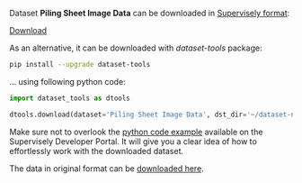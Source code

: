 Dataset **Piling Sheet Image Data** can be downloaded in [Supervisely format](https://developer.supervisely.com/api-references/supervisely-annotation-json-format):

 [Download](https://assets.supervisely.com/supervisely-supervisely-assets-public/teams_storage/T/8/IT/p74QHbPwOhHsFu8M2m5dRx42eJcR8cRNKzE5C3fgXTSO7uzpiJUrQjzA1KphMICb6FPUOxPsP94kaxL3S5Oa4i5BohPrrrY0yxIiNp2lxZIbR4ZbaBgZ2gTv7KfL.tar)

As an alternative, it can be downloaded with *dataset-tools* package:
``` bash
pip install --upgrade dataset-tools
```

... using following python code:
``` python
import dataset_tools as dtools

dtools.download(dataset='Piling Sheet Image Data', dst_dir='~/dataset-ninja/')
```
Make sure not to overlook the [python code example](https://developer.supervisely.com/getting-started/python-sdk-tutorials/iterate-over-a-local-project) available on the Supervisely Developer Portal. It will give you a clear idea of how to effortlessly work with the downloaded dataset.

The data in original format can be [downloaded here](https://www.kaggle.com/datasets/richiemaskam/piling-sheet-data-2022/download?datasetVersionNumber=1).